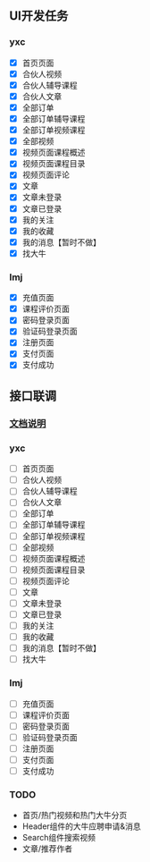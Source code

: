 ## UI开发任务
### yxc
- [x]  首页页面
- [x]  合伙人视频
- [x]  合伙人辅导课程
- [x]  合伙人文章
- [x]  全部订单
- [x]  全部订单辅导课程
- [x]  全部订单视频课程
- [x]  全部视频
- [x]  视频页面课程概述
- [x]  视频页面课程目录
- [x]  视频页面评论
- [x]  文章
- [x]  文章未登录
- [x]  文章已登录
- [x]  我的关注
- [x]  我的收藏
- [x]  我的消息【暂时不做】
- [x]  找大牛

### lmj
- [x]  充值页面
- [x]  课程评价页面
- [x]  密码登录页面
- [x]  验证码登录页面
- [x]  注册页面
- [x]  支付页面
- [x]  支付成功

## 接口联调
### [文档说明](https://www.showdoc.cc/web/#/75184194843558?page_id=426628053185185)
### yxc
- [ ]  首页页面
- [ ]  合伙人视频
- [ ]  合伙人辅导课程
- [ ]  合伙人文章
- [ ]  全部订单
- [ ]  全部订单辅导课程
- [ ]  全部订单视频课程
- [ ]  全部视频
- [ ]  视频页面课程概述
- [ ]  视频页面课程目录
- [ ]  视频页面评论
- [ ]  文章
- [ ]  文章未登录
- [ ]  文章已登录
- [ ]  我的关注
- [ ]  我的收藏
- [ ]  我的消息【暂时不做】
- [ ]  找大牛

### lmj
- [ ]  充值页面
- [ ]  课程评价页面
- [ ]  密码登录页面
- [ ]  验证码登录页面
- [ ]  注册页面
- [ ]  支付页面
- [ ]  支付成功

### TODO
- 首页/热门视频和热门大牛分页
- Header组件的大牛应聘申请&消息
- Search组件搜索视频
- 文章/推荐作者

